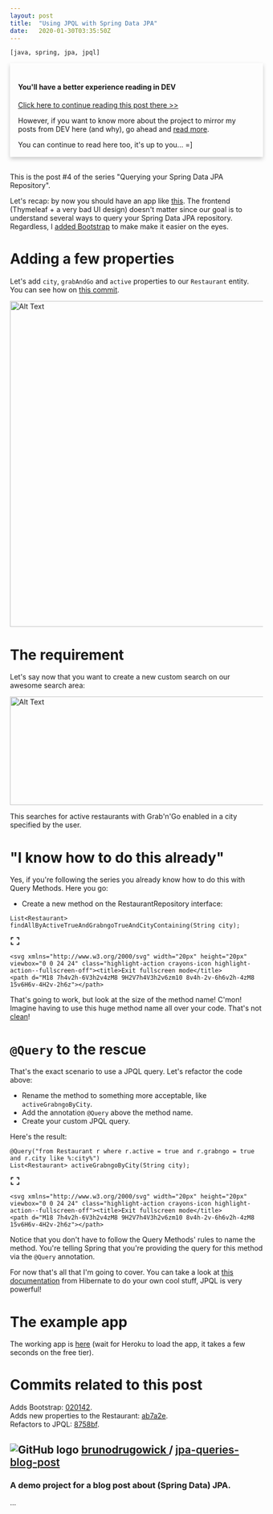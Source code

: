 ```yaml
---
layout: post
title:  "Using JPQL with Spring Data JPA"
date:   2020-01-30T03:35:50Z
---
```


<style type="text/css" media="screen">
  .card {
    box-shadow: 0 4px 8px 0 rgba(0,0,0,0.2);
    transition: 0.3s;
    width: 100%;
  }
  .card:hover {
    box-shadow: 0 8px 16px 0 rgba(0,0,0,0.2);
  }
  .container {
    padding: 2px 16px;
  }
</style>

<code>[java, spring, jpa, jpql]</code>
<div class=card>
	  <div class=container>
	    <h4><b><br>You'll have a better experience reading in DEV</b></h4>
	    <p><a href="https://dev.to/brunodrugowick/using-jpql-with-spring-data-jpa-48c0" target="_blank">Click here to continue reading this post there >></a></p>
	    <p>However, if you want to know more about the project to mirror my posts from DEV here (and why), go ahead and <a href="https://dev.to/brunodrugowick/using-jpql-with-spring-data-jpa-48c0" target="_blank">read more</a>.</p>
	    <p>You can continue to read here too, it's up to you... =]</p>
	  </div>
	</div><br>
<p>This is the post #4 of the series "Querying your Spring Data JPA Repository".</p>

<p>Let's recap: by now you should have an app like <a href="https://jpa-queries-blog-post.herokuapp.com/">this</a>. The frontend (Thymeleaf + a very bad UI design) doesn't matter since our goal is to understand several ways to query your Spring Data JPA repository. Regardless, I <a href="https://github.com/brunodrugowick/jpa-queries-blog-post/commit/020142ef12d5f2413837df50d341c459e8f10154">added Bootstrap</a> to make make it easier on the eyes.</p>

<h1>
  <a name="adding-a-few-properties" href="#adding-a-few-properties">
  </a>
  Adding a few properties
</h1>

<p>Let's add <code>city</code>, <code>grabAndGo</code> and <code>active</code> properties to our <code>Restaurant</code> entity. You can see how on <a href="https://github.com/brunodrugowick/jpa-queries-blog-post/commit/ab7a2e4307a84a4208d5bb0b8755ab2c9c88821a">this commit</a>.</p>

<p><a href="https://res.cloudinary.com/practicaldev/image/fetch/s--q0nX5ejw--/c_limit%2Cf_auto%2Cfl_progressive%2Cq_auto%2Cw_880/https://dev-to-uploads.s3.amazonaws.com/i/il9urv4xz85gh1529iuy.png" class="article-body-image-wrapper"><img src="https://res.cloudinary.com/practicaldev/image/fetch/s--q0nX5ejw--/c_limit%2Cf_auto%2Cfl_progressive%2Cq_auto%2Cw_880/https://dev-to-uploads.s3.amazonaws.com/i/il9urv4xz85gh1529iuy.png" alt="Alt Text" loading="lazy" width="880" height="649"></a></p>

<h1>
  <a name="the-requirement" href="#the-requirement">
  </a>
  The requirement
</h1>

<p>Let's say now that you want to create a new custom search on our awesome search area:</p>

<p><a href="https://res.cloudinary.com/practicaldev/image/fetch/s--Ezu-ZRdN--/c_limit%2Cf_auto%2Cfl_progressive%2Cq_auto%2Cw_880/https://dev-to-uploads.s3.amazonaws.com/i/32hl2ruu78g21j7lto8m.png" class="article-body-image-wrapper"><img src="https://res.cloudinary.com/practicaldev/image/fetch/s--Ezu-ZRdN--/c_limit%2Cf_auto%2Cfl_progressive%2Cq_auto%2Cw_880/https://dev-to-uploads.s3.amazonaws.com/i/32hl2ruu78g21j7lto8m.png" alt="Alt Text" loading="lazy" width="880" height="216"></a></p>

<p>This searches for active restaurants with Grab'n'Go enabled in a city specified by the user. </p>

<h1>
  <a name="i-know-how-to-do-this-already" href="#i-know-how-to-do-this-already">
  </a>
  "I know how to do this already"
</h1>

<p>Yes, if you're following the series you already know how to do this with Query Methods. Here you go:</p>

<ul>
<li>Create a new method on the RestaurantRepository interface:
</li>
</ul>

<div class="highlight js-code-highlight">
<pre class="highlight java"><code><span class="nc">List</span><span class="o">&lt;</span><span class="nc">Restaurant</span><span class="o">&gt;</span> <span class="nf">findAllByActiveTrueAndGrabngoTrueAndCityContaining</span><span class="o">(</span><span class="nc">String</span> <span class="n">city</span><span class="o">);</span>
</code></pre>
<div class="highlight__panel js-actions-panel">
<div class="highlight__panel-action js-fullscreen-code-action">
    <svg xmlns="http://www.w3.org/2000/svg" width="20px" height="20px" viewbox="0 0 24 24" class="highlight-action crayons-icon highlight-action--fullscreen-on"><title>Enter fullscreen mode</title>
    <path d="M16 3h6v6h-2V5h-4V3zM2 3h6v2H4v4H2V3zm18 16v-4h2v6h-6v-2h4zM4 19h4v2H2v-6h2v4z"></path>
</svg>

    <svg xmlns="http://www.w3.org/2000/svg" width="20px" height="20px" viewbox="0 0 24 24" class="highlight-action crayons-icon highlight-action--fullscreen-off"><title>Exit fullscreen mode</title>
    <path d="M18 7h4v2h-6V3h2v4zM8 9H2V7h4V3h2v6zm10 8v4h-2v-6h6v2h-4zM8 15v6H6v-4H2v-2h6z"></path>
</svg>

</div>
</div>
</div>


<p>That's going to work, but look at the size of the method name! C'mon! Imagine having to use this huge method name all over your code. That's not <a href="https://dzone.com/articles/naming-conventions-from-uncle-bobs-clean-code-phil">clean</a>!</p>
<h1>
  <a name="-raw-query-endraw-to-the-rescue" href="#-raw-query-endraw-to-the-rescue">
  </a>
  <code>@Query</code> to the rescue
</h1>

<p>That's the exact scenario to use a JPQL query. Let's refactor the code above:</p>

<ul>
<li>Rename the method to something more acceptable, like <code>activeGrabngoByCity</code>.</li>
<li>Add the annotation <code>@Query</code> above the method name.</li>
<li>Create your custom JPQL query.</li>
</ul>

<p>Here's the result:<br>
</p>
<div class="highlight js-code-highlight">
<pre class="highlight java"><code><span class="nd">@Query</span><span class="o">(</span><span class="s">"from Restaurant r where r.active = true and r.grabngo = true and r.city like %:city%"</span><span class="o">)</span>
<span class="nc">List</span><span class="o">&lt;</span><span class="nc">Restaurant</span><span class="o">&gt;</span> <span class="nf">activeGrabngoByCity</span><span class="o">(</span><span class="nc">String</span> <span class="n">city</span><span class="o">);</span>
</code></pre>
<div class="highlight__panel js-actions-panel">
<div class="highlight__panel-action js-fullscreen-code-action">
    <svg xmlns="http://www.w3.org/2000/svg" width="20px" height="20px" viewbox="0 0 24 24" class="highlight-action crayons-icon highlight-action--fullscreen-on"><title>Enter fullscreen mode</title>
    <path d="M16 3h6v6h-2V5h-4V3zM2 3h6v2H4v4H2V3zm18 16v-4h2v6h-6v-2h4zM4 19h4v2H2v-6h2v4z"></path>
</svg>

    <svg xmlns="http://www.w3.org/2000/svg" width="20px" height="20px" viewbox="0 0 24 24" class="highlight-action crayons-icon highlight-action--fullscreen-off"><title>Exit fullscreen mode</title>
    <path d="M18 7h4v2h-6V3h2v4zM8 9H2V7h4V3h2v6zm10 8v4h-2v-6h6v2h-4zM8 15v6H6v-4H2v-2h6z"></path>
</svg>

</div>
</div>
</div>


<p>Notice that you don't have to follow the Query Methods' rules to name the method. You're telling Spring that you're providing the query for this method via the <code>@Query</code> annotation.</p>

<p>For now that's all that I'm going to cover. You can take a look at <a href="https://docs.jboss.org/hibernate/orm/current/userguide/html_single/Hibernate_User_Guide.html#hql">this documentation</a> from Hibernate to do your own cool stuff, JPQL is very powerful!</p>
<h1>
  <a name="the-example-app" href="#the-example-app">
  </a>
  The example app
</h1>

<p>The working app is <a href="https://jpa-queries-blog-post.herokuapp.com/">here</a> (wait for Heroku to load the app, it takes a few seconds on the free tier).</p>
<h1>
  <a name="commits-related-to-this-post" href="#commits-related-to-this-post">
  </a>
  Commits related to this post
</h1>

<p>Adds Bootstrap: <a href="https://github.com/brunodrugowick/jpa-queries-blog-post/commit/020142ef12d5f2413837df50d341c459e8f10154">020142</a>.<br>
Adds new properties to the Restaurant:  <a href="https://github.com/brunodrugowick/jpa-queries-blog-post/commit/ab7a2e4307a84a4208d5bb0b8755ab2c9c88821a">ab7a2e</a>.<br>
Refactors to JPQL: <a href="https://github.com/brunodrugowick/jpa-queries-blog-post/commit/8758bfb7544c9f2d7a7001467e9c317e59753509">8758bf</a>.</p>


<div class="ltag-github-readme-tag">
  <div class="readme-overview">
    <h2>
      <img src="https://res.cloudinary.com/practicaldev/image/fetch/s--566lAguM--/c_limit%2Cf_auto%2Cfl_progressive%2Cq_auto%2Cw_880/https://dev.to/assets/github-logo-5a155e1f9a670af7944dd5e12375bc76ed542ea80224905ecaf878b9157cdefc.svg" alt="GitHub logo" loading="lazy">
      <a href="https://github.com/brunodrugowick">
        brunodrugowick
      </a> / <a style="font-weight: 600;" href="https://github.com/brunodrugowick/jpa-queries-blog-post">
        jpa-queries-blog-post
      </a>
    </h2>
    <h3>
      A demo project for a blog post about (Spring Data) JPA.
    </h3>
  </div>
</div>...